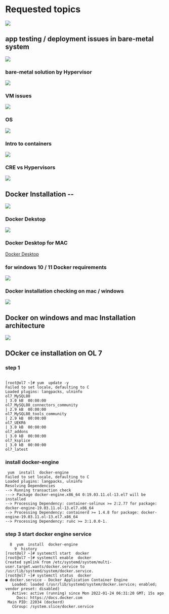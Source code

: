 # Requested topics 

<img src="topic.png">

## app testing / deployment issues in bare-metal system 

<img src="bare.png">

### bare-metal solution by Hypervisor 

<img src="hyperv.png">

### VM issues 

<img src="vm1.png">

### OS 

<img src="os.png">

### Intro to containers 

<img src="container.png">

### CRE vs Hypervisors 

<img src="cre.png">

## Docker Installation -- 

<img src="docker1.png">

### Docker Dekstop 

<img src="dd.png">

### Docker Desktop for MAC 

[Docker Desktop](https://hub.docker.com/editions/community/docker-ce-desktop-mac)

### for windows 10 / 11 Docker requirements

<img src="dreq.png">

### Docker installation checking on mac / windows 

<img src="dins.png">

## Docker on windows and mac Installation architecture 

<img src="darch.png">



## DOcker ce installation on OL 7 

### step 1 

```
 
[root@ol7 ~]# yum  update -y
Failed to set locale, defaulting to C
Loaded plugins: langpacks, ulninfo
ol7_MySQL80                                                                   | 3.0 kB  00:00:00     
ol7_MySQL80_connectors_community                                              | 2.9 kB  00:00:00     
ol7_MySQL80_tools_community                                                   | 2.9 kB  00:00:00     
ol7_UEKR6                                                                     | 3.0 kB  00:00:00     
ol7_addons                                                                    | 3.0 kB  00:00:00     
ol7_ksplice                                                                   | 3.0 kB  00:00:00     
ol7_latest                        

```

### install docker-engine 

```
 yum  install  docker-engine 
Failed to set locale, defaulting to C
Loaded plugins: langpacks, ulninfo
Resolving Dependencies
--> Running transaction check
---> Package docker-engine.x86_64 0:19.03.11.ol-13.el7 will be installed
--> Processing Dependency: container-selinux >= 2:2.77 for package: docker-engine-19.03.11.ol-13.el7.x86_64
--> Processing Dependency: containerd >= 1.4.8 for package: docker-engine-19.03.11.ol-13.el7.x86_64
--> Processing Dependency: runc >= 3:1.0.0-1.

```

### step 3 start docker engine service 

```
  8  yum  install  docker-engine 
    9  history 
[root@ol7 ~]# systemctl start  docker 
[root@ol7 ~]# systemctl enable  docker 
Created symlink from /etc/systemd/system/multi-user.target.wants/docker.service to /usr/lib/systemd/system/docker.service.
[root@ol7 ~]# systemctl status  docker 
● docker.service - Docker Application Container Engine
   Loaded: loaded (/usr/lib/systemd/system/docker.service; enabled; vendor preset: disabled)
   Active: active (running) since Mon 2022-01-24 06:31:20 GMT; 15s ago
     Docs: https://docs.docker.com
 Main PID: 22034 (dockerd)
   CGroup: /system.slice/docker.service
   
```







